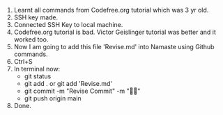 1. Learnt all commands from Codefree.org tutorial which was 3 yr old.
2. SSH key made. 
3. Connected SSH Key to local machine.
4. Codefree.org tutorial is bad. Victor Geislinger tutorial was better and it worked too.
5. Now I am going to add this file 'Revise.md' into Namaste using Github commands.
6. Ctrl+S
7. In terminal now:
    - git status
    - git add . or git add 'Revise.md'
    - git commit -m "Revise Commit" -m "👍🏻"
    - git push origin main
8. Done.